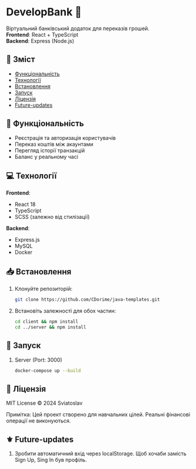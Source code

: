 # DevelopBank 🏦

Віртуальний банківський додаток для переказів грошей.  
**Frontend**: React + TypeScript  
**Backend**: Express (Node.js)

## 🔹 Зміст

- [Функціональність](#функціональність)
- [Технології](#технології)
- [Встановлення](#встановлення)
- [Запуск](#запуск)
- [Ліцензія](#ліцензія)
- [Future-updates](#-future-updates)

## 🚀 Функціональність

- Реєстрація та авторизація користувачів
- Переказ коштів між акаунтами
- Перегляд історії транзакцій
- Баланс у реальному часі

## 💻 Технології

**Frontend**:

- React 18
- TypeScript
- SCSS (залежно від стилізації)

**Backend**:

- Express.js
- MySQL
- Docker

## 📥 Встановлення

1. Клонуйте репозиторій:
   ```bash
   git clone https://github.com/CDorime/java-templates.git
   ```
2. Встановіть залежності для обох частин:
   ```bash
   cd client && npm install
   cd ../server && npm install
   ```

## 🏃 Запуск

1. Server (Port: 3000)

   ```bash
   docker-compose up --build
   ```

## 📜 Ліцензія

MIT License © 2024 Sviatoslav

Примітка: Цей проект створено для навчальних цілей. Реальні фінансові операції не виконуються.

## ⚜ Future-updates

1. Зробити автоматичний вхід через localStorage. Щоб хочаби замість Sign Up, Sing In був профіль.
